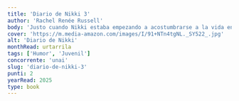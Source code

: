```yaml
---
title: 'Diario de Nikki 3'
author: 'Rachel Renée Russell'
body: 'Justo cuando Nikki estaba empezando a acostumbrarse a la vida en su nuevo cole, ¡la competición de talento podría cambiarlo todo!'
cover: 'https://m.media-amazon.com/images/I/91+NTn4tgNL._SY522_.jpg'
alt: 'Diario de Nikki'
monthRead: urtarrila
tags: ['Humor', 'Juvenil']
concorrente: 'unai'
slug: 'diario-de-nikki-3'
punti: 2
yearRead: 2025
type: book
---
```

